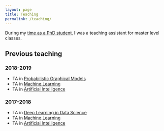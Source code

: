 ```yaml
---
layout: page
title: Teaching
permalink: /teaching/
---
```


During my [time as a PhD student](/research), I was a teaching assistant for master level classes. 

## Previous teaching

### 2018-2019

* TA in [Probabilistic Graphical Models](https://www.kth.se/student/kurser/kurs/DD2420?l=en)
* TA in [Machine Learning](https://www.kth.se/student/kurser/kurs/DD2421?l=en)
* TA in [Artificial Intelligence](https://www.kth.se/student/kurser/kurs/DD2380?l=en)

### 2017-2018

* TA in [Deep Learning in Data Science](https://www.kth.se/student/kurser/kurs/DD2424?l=en)
* TA in [Machine Learning](https://www.kth.se/student/kurser/kurs/DD2421?l=en)
* TA in [Artificial Intelligence](https://www.kth.se/student/kurser/kurs/DD2380?l=en)
